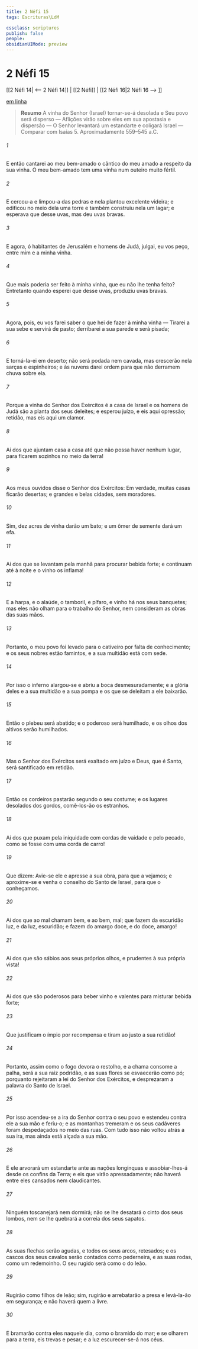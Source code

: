 ```yaml
---
title: 2 Néfi 15
tags: Escrituras\LdM

cssclass: scriptures
publish: false
people:
obsidianUIMode: preview
---
```


# 2 Néfi 15
[[2 Néfi 14| <-- 2 Néfi 14]] | [[2 Néfi]] | [[2 Néfi 16|2 Néfi 16 --> ]]

[em linha](https://churchofjesuschrist.org/study/scriptures/bofm/2-ne/15?lang=por)

> __Resumo__
A vinha do Senhor (Israel) tornar-se-á desolada e Seu povo será disperso — Aflições virão sobre eles em sua apostasia e dispersão — O Senhor levantará um estandarte e coligará Israel — Comparar com Isaías 5. Aproximadamente 559–545 a.C.

###### 1 
E então cantarei ao meu bem-amado o cântico do meu amado a respeito da sua vinha. O meu bem-amado tem uma vinha num outeiro muito fértil.

###### 2 
E cercou-a e limpou-a das pedras e nela plantou excelente videira; e edificou no meio dela uma torre e também construiu nela um lagar; e esperava que desse uvas, mas deu uvas bravas.

###### 3 
E agora, ó habitantes de Jerusalém e homens de Judá, julgai, eu vos peço, entre mim e a minha vinha.

###### 4 
Que mais poderia ser feito à minha vinha, que eu não lhe tenha feito? Entretanto quando esperei que desse uvas, produziu uvas bravas.

###### 5 
Agora, pois, eu vos farei saber o que hei de fazer à minha vinha — Tirarei a sua sebe e servirá de pasto; derribarei a sua parede e será pisada;

###### 6 
E torná-la-ei em deserto; não será podada nem cavada, mas crescerão nela sarças e espinheiros; e às nuvens darei ordem para que não derramem chuva sobre ela.

###### 7 
Porque a vinha do Senhor dos Exércitos é a casa de Israel e os homens de Judá são a planta dos seus deleites; e esperou juízo, e eis aqui opressão; retidão, mas eis aqui um clamor.

###### 8 
Ai dos que ajuntam casa a casa até que não possa haver nenhum lugar, para ficarem sozinhos no meio da terra!

###### 9 
Aos meus ouvidos disse o Senhor dos Exércitos: Em verdade, muitas casas ficarão desertas; e grandes e belas cidades, sem moradores.

###### 10 
Sim, dez acres de vinha darão um bato; e um ômer de semente dará um efa.

###### 11 
Ai dos que se levantam pela manhã para procurar bebida forte; e continuam até à noite e o vinho os inflama!

###### 12 
E a harpa, e o alaúde, o tamboril, e pífaro, e vinho há nos seus banquetes; mas eles não olham para o trabalho do Senhor, nem consideram as obras das suas mãos.

###### 13 
Portanto, o meu povo foi levado para o cativeiro por falta de conhecimento; e os seus nobres estão famintos, e a sua multidão está com sede.

###### 14 
Por isso o inferno alargou-se e abriu a boca desmesuradamente; e a glória deles e a sua multidão e a sua pompa e os que se deleitam a ele baixarão.

###### 15 
Então o plebeu será abatido; e o poderoso será humilhado, e os olhos dos altivos serão humilhados.

###### 16 
Mas o Senhor dos Exércitos será exaltado em juízo e Deus, que é Santo, será santificado em retidão.

###### 17 
Então os cordeiros pastarão segundo o seu costume; e os lugares desolados dos gordos, comê-los-ão os estranhos.

###### 18 
Ai dos que puxam pela iniquidade com cordas de vaidade e pelo pecado, como se fosse com uma corda de carro!

###### 19 
Que dizem: Avie-se ele e apresse a sua obra, para que a vejamos; e aproxime-se e venha o conselho do Santo de Israel, para que o conheçamos.

###### 20 
Ai dos que ao mal chamam bem, e ao bem, mal; que fazem da escuridão luz, e da luz, escuridão; e fazem do amargo doce, e do doce, amargo!

###### 21 
Ai dos que são sábios aos seus próprios olhos, e prudentes à sua própria vista!

###### 22 
Ai dos que são poderosos para beber vinho e valentes para misturar bebida forte;

###### 23 
Que justificam o ímpio por recompensa e tiram ao justo a sua retidão!

###### 24 
Portanto, assim como o fogo devora o restolho, e a chama consome a palha, será a sua raiz podridão, e as suas flores se esvaecerão como pó; porquanto rejeitaram a lei do Senhor dos Exércitos, e desprezaram a palavra do Santo de Israel.

###### 25 
Por isso acendeu-se a ira do Senhor contra o seu povo e estendeu contra ele a sua mão e feriu-o; e as montanhas tremeram e os seus cadáveres foram despedaçados no meio das ruas. Com tudo isso não voltou atrás a sua ira, mas ainda está alçada a sua mão.

###### 26 
E ele arvorará um estandarte ante as nações longínquas e assobiar-lhes-á desde os confins da Terra; e eis que virão apressadamente; não haverá entre eles cansados nem claudicantes.

###### 27 
Ninguém toscanejará nem dormirá; não se lhe desatará o cinto dos seus lombos, nem se lhe quebrará a correia dos seus sapatos.

###### 28 
As suas flechas serão agudas, e todos os seus arcos, retesados; e os cascos dos seus cavalos serão contados como pederneira, e as suas rodas, como um redemoinho. O seu rugido será como o do leão.

###### 29 
Rugirão como filhos de leão; sim, rugirão e arrebatarão a presa e levá-la-ão em segurança; e não haverá quem a livre.

###### 30 
E bramarão contra eles naquele dia, como o bramido do mar; e se olharem para a terra, eis trevas e pesar; e a luz escurecer-se-á nos céus.

